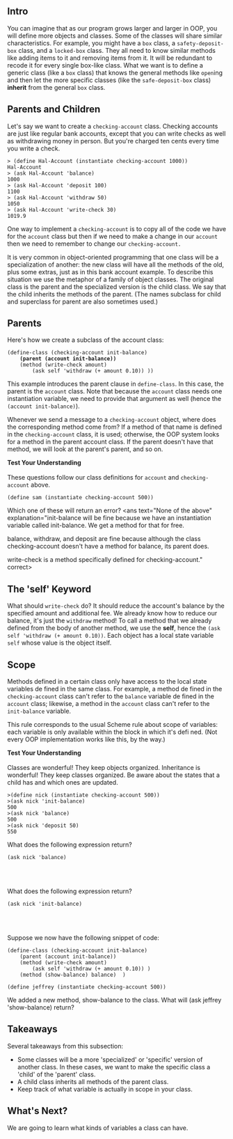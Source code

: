 ## Intro

You can imagine that as our program grows larger and larger in OOP, you will define more objects and classes. Some of the classes will share similar characteristics. For example, you might have a `box` class, a `safety-deposit-box` class, and a `locked-box` class. They all need to know similar methods like adding items to it and removing items from it. It will be redundant to recode it for every single box-like class. What we want is to define a generic class (like a `box` class) that knows the general methods like `open`ing and then let the more specific classes (like the `safe-deposit-box` class) **inherit** from the general `box` class.

## Parents and Children

Let's say we want to create a `checking-account` class. Checking accounts are
just like regular bank accounts, except that you can write checks as well as
withdrawing money in person. But you're charged ten cents every time you write
a check.

    
    
    > (define Hal-Account (instantiate checking-account 1000))
    Hal-Account
    > (ask Hal-Account 'balance)
    1000
    > (ask Hal-Account 'deposit 100)
    1100
    > (ask Hal-Account 'withdraw 50)
    1050
    > (ask Hal-Account 'write-check 30)
    1019.9
    

One way to implement a `checking-account` is to copy all of the code we have
for the `account` class but then if we need to make a change in our `account`
then we need to remember to change our `checking-account.`

It is very common in object-oriented programming that one class will be a
specialization of another: the new class will have all the methods of the old,
plus some extras, just as in this bank account example. To describe this
situation we use the metaphor of a family of object classes. The original
class is the parent and the specialized version is the child class. We say
that the child inherits the methods of the parent. (The names subclass for
child and superclass for parent are also sometimes used.)

## Parents

Here's how we create a subclass of the account class:

<pre><code>(define-class (checking-account init-balance)
    <strong>(parent (account init-balance))</strong>
    (method (write-check amount)
        (ask self 'withdraw (+ amount 0.10)) ))</code></pre>
    

This example introduces the parent clause in `define-class`. In this case, the
parent is the `account` class. Note that because the `account` class needs one
instantiation variable, we need to provide that argument as well (hence the
`(account init-balance)`).

Whenever we send a message to a `checking-account` object, where does the
corresponding method come from? If a method of that name is defined in the
`checking-account` class, it is used; otherwise, the OOP system looks for a
method in the parent account class. If the parent doesn't have that method, we
will look at the parent's parent, and so on.

<div class="mc">
<strong>Test Your Understanding</strong><br><br>
These questions follow our class definitions for <code>account</code> and <code>checking-account</code> above.

<pre><code>(define sam (instantiate checking-account 500))</code></pre>

Which one of these will return an error?
<ans text="(ask sam 'init-balance)" explanation=""></ans>
<ans text="(ask sam 'balance)" explanation=""></ans>
<ans text="(ask sam 'withdraw 200)" explanation=""></ans>
<ans text="(ask sam 'deposit 200)" explanation=""></ans>
<ans text="(ask sam 'write-check 50)" explanation=""></ans>
<ans text="None of the above" explanation="init-balance will be fine because we have an instantiation variable called init-balance. We get a method for that for free.

balance, withdraw, and deposit are fine because although the class checking-account doesn't have a method for balance, its parent does.

write-check is a method specifically defined for checking-account." correct></ans>
<!-- and so on -->
</div>

## The 'self' Keyword

What should `write-check` do? It should reduce the account's balance by the specified amount and additional fee. We already know how to reduce our balance, it's just the `withdraw` method! To call a method that we already defined from the body of another method, we use the **self**, hence the `(ask self 'withdraw (+ amount 0.10))`. Each object has a local state variable `self` whose value is the object itself.

## Scope

Methods defined in a certain class only have access to the local state variables de fined in the same class. For example, a method de fined in the `checking-account` class can't refer to the `balance` variable de fined in the `account` class; likewise, a method in the `account` class can't refer to the `init-balance` variable. 

This rule corresponds to the usual Scheme rule about scope of variables: each variable is only available within the block in which it's defi ned. (Not every OOP implementation works like this, by the way.) 

<div class="mc">
<strong>Test Your Understanding</strong><br><br>
Classes are wonderful! They keep objects organized. Inheritance is wonderful! They keep classes organized. Be aware about the states that a child has and which ones are updated.

<pre><code>>(define nick (instantiate checking-account 500))
>(ask nick 'init-balance)
500
>(ask nick 'balance)
500
>(ask nick 'deposit 50)
550</code></pre>

What does the following expression return?

<pre><code>(ask nick 'balance)</code></pre>
<ans text="Click to view answer." explanation="550. nick is an instance of a checking-account. Its parent knows how to 'deposit' and will update the balance by 50" correct></ans>
<!-- and so on -->
<br><br>

What does the following expression return?

<pre><code>(ask nick 'init-balance)</code></pre>

<ans text="Click to view answer." explanation="500. The 'deposit' changes 'balance' and not 'init-balance' therefore, since all of the methods in account class changes balance and not init-balance, init-balance will always stay the same." correct></ans>
<br><br>

Suppose we now have the following snippet of code:

<pre><code>(define-class (checking-account init-balance)
    (parent (account init-balance)) 
    (method (write-check amount)
        (ask self 'withdraw (+ amount 0.10)) )
    (method (show-balance) balance)  )
    
(define jeffrey (instantiate checking-account 500))</code></pre>

We added a new method, show-balance to the class. What will (ask jeffrey 'show-balance) return?

<ans text="2000" explanation=""></ans>
<ans text="1000" explanation=""></ans>
<ans text="500" explanation=""></ans>
<ans text="Error" explanation="You have to use (ask self 'balance) and not just balance" correct></ans>
</div>

## Takeaways

Several takeaways from this subsection:

  * Some classes will be a more 'specialized' or 'specific' version of another class. In these cases, we want to make the specific class a 'child' of the 'parent' class.
  * A child class inherits all methods of the parent class.
  * Keep track of what variable is actually in scope in your class.

## What's Next?

We are going to learn what kinds of variables a class can have.

